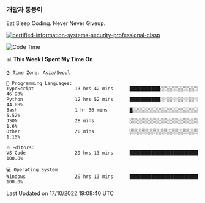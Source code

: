 ### 개발자 통붕이
Eat Sleep Coding.
Never Never Giveup.

[![certified-information-systems-security-professional-cissp](https://user-images.githubusercontent.com/44606727/157613689-acd84ec6-5f8f-4e79-89d9-a8d51f033634.png)](https://www.credly.com/badges/f394a010-85a0-450b-9136-8043af01d71c/public_url)

<!--START_SECTION:waka-->
![Code Time](http://img.shields.io/badge/Code%20Time-1%2C215%20hrs%2024%20mins-blue)

📊 **This Week I Spent My Time On** 

```text
⌚︎ Time Zone: Asia/Seoul

💬 Programming Languages: 
TypeScript               13 hrs 42 mins      ███████████░░░░░░░░░░░░░░   46.93% 
Python                   12 hrs 52 mins      ███████████░░░░░░░░░░░░░░   44.08% 
Bash                     1 hr 36 mins        █░░░░░░░░░░░░░░░░░░░░░░░░   5.52% 
JSON                     28 mins             ░░░░░░░░░░░░░░░░░░░░░░░░░   1.6% 
Other                    20 mins             ░░░░░░░░░░░░░░░░░░░░░░░░░   1.15%

🔥 Editors: 
VS Code                  29 hrs 13 mins      █████████████████████████   100.0%

💻 Operating System: 
Windows                  29 hrs 13 mins      █████████████████████████   100.0%

```


 Last Updated on 17/10/2022 19:08:40 UTC
<!--END_SECTION:waka-->
